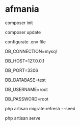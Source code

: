 # afmania
composer init

composer update

configurate .env file

  DB_CONNECTION=mysql
  
  DB_HOST=127.0.0.1
  
  DB_PORT=3306
  
  DB_DATABASE=test
  
  DB_USERNAME=root
  
  DB_PASSWORD=root
  
php artisan migrate:refresh --seed

php artisan serve

